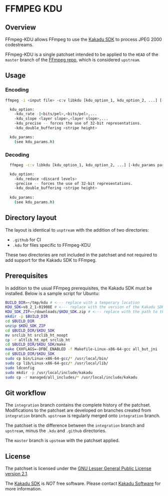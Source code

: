 # FFMPEG KDU

## Overview

FFmpeg-KDU allows FFmpeg to use the [Kakadu SDK](https://kakadusoftware.com/) to
process JPEG 2000 codestreams.

FFmpeg-KDU is a single patchset intended to be applied to the `HEAD` of
the `master` branch of the [FFmpeg repo](https://github.com/FFmpeg/FFmpeg),
which is considered `upstream`.

## Usage

### Encoding

```sh
ffmpeg -i <input file> -c:v libkdu [kdu_option_1, kdu_option_2, ...] [-kdu_params param_1;param_2;...] <output file>

  kdu_option:
    -kdu_rate -|<bits/pel>,<bits/pel>,...
    -kdu_slope <layer slope>,<layer slope>,...
    -kdu_precise -- forces the use of 32-bit representations.
    -kdu_double_buffering <stripe height>

  kdu_params:
    (see kdu_params.h)
```

### Decoding

```sh
  ffmpeg -c:v libkdu [kdu_option_1, kdu_option_2, ...] [-kdu_params param_1;param_2;...] -i <input file> <output file>

  kdu_option:
    -kdu_reduce <discard levels>
    -precise -- forces the use of 32-bit representations.
    -kdu_double_buffering <stripe height>
  
  kdu_params:
    (see kdu_params.h)
```

## Directory layout

The layout is identical to `usptream` with the addition of two directories:

* `.github` for CI
* `.kdu` for files specific to FFmpeg-KDU

These two directories are not included in the patchset and not required to add
support for the Kakadu SDK to FFmpeg.

## Prerequisites

In addition to the usual FFmpeg prerequisites, the Kakadu SDK must be installed.
Below is a sample script for Ubuntu:

```sh
BUILD_DIR=~/tmp/kdu # <--- replace with a temporary location
KDU_SDK=v8_2_1-01908E # <--- replace with the version of the Kakadu SDK you are using
KDU_SDK_ZIP=~/downloads/$KDU_SDK.zip # <--- replace with the path to the Kakadu SDK zip
mkdir -p $BUILD_DIR
cd $BUILD_DIR
unzip $KDU_SDK_ZIP
cd $BUILD_DIR/$KDU_SDK
mv srclib_ht srclib_ht_noopt
cp -r altlib_ht_opt srclib_ht
cd $BUILD_DIR/$KDU_SDK/make
make CXXFLAGS=-DFBC_ENABLED -f Makefile-Linux-x86-64-gcc all_but_jni
cd $BUILD_DIR/$KDU_SDK
sudo cp bin/Linux-x86-64-gcc/* /usr/local/bin/
sudo cp lib/Linux-x86-64-gcc/* /usr/local/lib/
sudo ldconfig
sudo mkdir -p /usr/local/include/kakadu
sudo cp -r managed/all_includes/* /usr/local/include/kakadu
```

## Git workflow

The `integration` branch contains the complete history of the patchset.
Modifications to the patchset are developed on branches created from
`integration` branch. `upstream` is regularly merged onto `integration` branch.

The patchset is the difference between the `integration` branch and `upstream`,
minus the `.kdu` and `.github` directories.

The `master` branch is `upsteam` with the patchset applied.

## License

The patchset is licensed under the [GNU Lesser General Public License version
2.1](https://opensource.org/licenses/LGPL-2.1).

The [Kakadu SDK](https://kakadusoftware.com/) is *NOT* free software. Please
contact [Kakadu Software](https://kakadusoftware.com/) for more information.